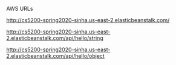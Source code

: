 AWS URLs

http://cs5200-spring2020-sinha.us-east-2.elasticbeanstalk.com/

http://cs5200-spring2020-sinha.us-east-2.elasticbeanstalk.com/api/hello/string

http://cs5200-spring2020-sinha.us-east-2.elasticbeanstalk.com/api/hello/object
